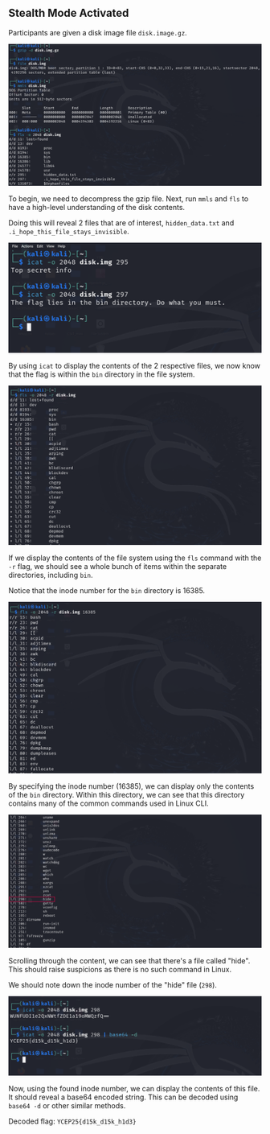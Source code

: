 ## Stealth Mode Activated

Participants are given a disk image file `disk.image.gz`.

![Decompression and overview of disk](./images/image1.png)

To begin, we need to decompress the gzip file. Next, run `mmls` and `fls` to have a high-level understanding of the disk contents.

Doing this will reveal 2 files that are of interest, `hidden_data.txt` and `.i_hope_this_file_stays_invisible`.

![Contents of the 2 files](./images/image2.png)

By using `icat` to display the contents of the 2 respective files, we now know that the flag is within the `bin` directory in the file system.

![Contents of the file system](./images/image3.png)

If we display the contents of the file system using the `fls` command with the `-r` flag, we should see a whole bunch of items within the separate directories, including `bin`.

Notice that the inode number for the `bin` directory is 16385.

![Contents of the bin directory](./images/image5.png)

By specifying the inode number (16385), we can display only the contents of the `bin` directory. Within this directory, we can see that this directory contains many of the common commands used in Linux CLI.

![Suspicious file](./images/image6.png)

Scrolling through the content, we can see that there's a file called "hide". This should raise suspicions as there is no such command in Linux.

We should note down the inode number of the "hide" file (`298`).

![Acquiring the flag](./images/image7.png)

Now, using the found inode number, we can display the contents of this file. It should reveal a base64 encoded string. This can be decoded using `base64 -d` or other similar methods.

Decoded flag: `YCEP25{d15k_d15k_h1d3}`